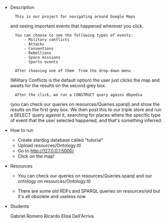 * Description
	
		This is our project for navigating around Google Maps 
	and seeing important events that happened wherever you click.

		You can choose to see the following types of events:
			- Military conflicts
			- Attacks
			- Conventions
			- Rebellions
			- Space missions
			- Sports events

		After choosing one of them  from the drop-down menu 
	(Military Conflicts is the default option) the user 
	just clicks	the map and awaits for the results on 
	the second grey box.

		After the click, we run a CONSTRUCT query agains dbpedia 
	(you can check our queries on resources/Queries.sparql) 
	and show the results on the first grey box. We then post 
	this to our triple store and run a SELECT query against it, 
	searching for places where the specific type of event that 
	the user selected happened, and that's something inferred.
 
* How to run

	- Create stardog database called "tutorial"
	- Upload resources/Ontology.ttl
	- Go to http://127.0.0.1:5000/
	- Click on the map!

* Resources

	- You can check our queries on resources/Queries.sparql 
	and our ontology on resources/Ontology.ttl

	- There are some old RDFs and SPARQL queries on 
	resources/old but it's all obsolete and useless now

* Students

	Gabriel Romero Ricardo
	Elisa Dell'Arriva